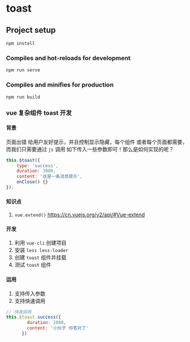 # toast

## Project setup
```
npm install
```

### Compiles and hot-reloads for development
```
npm run serve
```

### Compiles and minifies for production
```
npm run build
```

### vue 复杂组件 toast 开发

#### 背景
页面出错 给用户友好提示，并且控制显示隐藏，每个组件
或者每个页面都需要，而我们只需要通过 `js` 调用
如下传入一些参数即可！那么是如何实现的呢？

```js
this.$toast({
    type: 'success',
    duration: 3000,
    content: '这是一条消息提示',
    onClose() {}
});
```
#### 知识点
1. `vue.extend()` https://cn.vuejs.org/v2/api/#Vue-extend

#### 开发
1. 利用 `vue-cli` 创建项目
2. 安装 `less less-loader`
3. 创建 `toast` 组件并挂载
4. 测试 `toast` 组件

#### 运用
1. 支持传入参数
2. 支持快速调用

```js
// 快速调用
this.$toast.success({
        duration: 1000,
        content: '小伙子 你答对了'
      })
```

